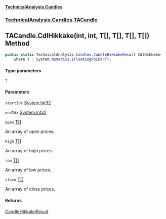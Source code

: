 #### [TechnicalAnalysis.Candles](TechnicalAnalysis.Candles.md 'TechnicalAnalysis.Candles')
### [TechnicalAnalysis.Candles](TechnicalAnalysis.Candles.md#TechnicalAnalysis.Candles 'TechnicalAnalysis.Candles').[TACandle](TACandle.md 'TechnicalAnalysis.Candles.TACandle')

## TACandle.CdlHikkake<T>(int, int, T[], T[], T[], T[]) Method

```csharp
public static TechnicalAnalysis.Candles.CandleHikkakeResult CdlHikkake<T>(int startIdx, int endIdx, T[] open, T[] high, T[] low, T[] close)
    where T : System.Numerics.IFloatingPoint<T>;
```
#### Type parameters

<a name='TechnicalAnalysis.Candles.TACandle.CdlHikkake_T_(int,int,T[],T[],T[],T[]).T'></a>

`T`
#### Parameters

<a name='TechnicalAnalysis.Candles.TACandle.CdlHikkake_T_(int,int,T[],T[],T[],T[]).startIdx'></a>

`startIdx` [System.Int32](https://docs.microsoft.com/en-us/dotnet/api/System.Int32 'System.Int32')

<a name='TechnicalAnalysis.Candles.TACandle.CdlHikkake_T_(int,int,T[],T[],T[],T[]).endIdx'></a>

`endIdx` [System.Int32](https://docs.microsoft.com/en-us/dotnet/api/System.Int32 'System.Int32')

<a name='TechnicalAnalysis.Candles.TACandle.CdlHikkake_T_(int,int,T[],T[],T[],T[]).open'></a>

`open` [T](TACandle.CdlHikkake_T_(int,int,T[],T[],T[],T[]).md#TechnicalAnalysis.Candles.TACandle.CdlHikkake_T_(int,int,T[],T[],T[],T[]).T 'TechnicalAnalysis.Candles.TACandle.CdlHikkake<T>(int, int, T[], T[], T[], T[]).T')[[]](https://docs.microsoft.com/en-us/dotnet/api/System.Array 'System.Array')

An array of open prices.

<a name='TechnicalAnalysis.Candles.TACandle.CdlHikkake_T_(int,int,T[],T[],T[],T[]).high'></a>

`high` [T](TACandle.CdlHikkake_T_(int,int,T[],T[],T[],T[]).md#TechnicalAnalysis.Candles.TACandle.CdlHikkake_T_(int,int,T[],T[],T[],T[]).T 'TechnicalAnalysis.Candles.TACandle.CdlHikkake<T>(int, int, T[], T[], T[], T[]).T')[[]](https://docs.microsoft.com/en-us/dotnet/api/System.Array 'System.Array')

An array of high prices.

<a name='TechnicalAnalysis.Candles.TACandle.CdlHikkake_T_(int,int,T[],T[],T[],T[]).low'></a>

`low` [T](TACandle.CdlHikkake_T_(int,int,T[],T[],T[],T[]).md#TechnicalAnalysis.Candles.TACandle.CdlHikkake_T_(int,int,T[],T[],T[],T[]).T 'TechnicalAnalysis.Candles.TACandle.CdlHikkake<T>(int, int, T[], T[], T[], T[]).T')[[]](https://docs.microsoft.com/en-us/dotnet/api/System.Array 'System.Array')

An array of low prices.

<a name='TechnicalAnalysis.Candles.TACandle.CdlHikkake_T_(int,int,T[],T[],T[],T[]).close'></a>

`close` [T](TACandle.CdlHikkake_T_(int,int,T[],T[],T[],T[]).md#TechnicalAnalysis.Candles.TACandle.CdlHikkake_T_(int,int,T[],T[],T[],T[]).T 'TechnicalAnalysis.Candles.TACandle.CdlHikkake<T>(int, int, T[], T[], T[], T[]).T')[[]](https://docs.microsoft.com/en-us/dotnet/api/System.Array 'System.Array')

An array of close prices.

#### Returns
[CandleHikkakeResult](CandleHikkakeResult.md 'TechnicalAnalysis.Candles.CandleHikkakeResult')